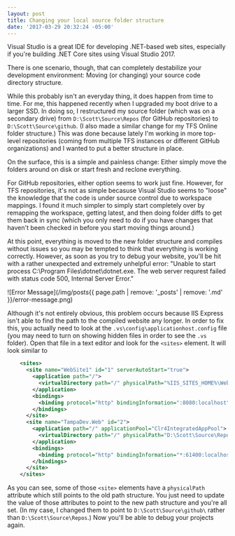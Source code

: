 ```yaml
---
layout: post
title: Changing your local source folder structure
date: '2017-03-29 20:32:24 -05:00'
---
```


Visual Studio is a great IDE for developing .NET-based web sites, especially if you're building .NET Core sites using Visual Studio 2017.

There is one scenario, though, that can completely destabilize your development environment: Moving (or changing) your source code directory structure.

While this probably isn't an everyday thing, it does happen from time to time. For me, this happened recently when I upgraded my boot drive to a larger SSD. In doing so, I restructured my source folder (which was on a secondary drive) from `D:\Scott\Source\Repos` (for GitHub repositories) to `D:\Scott\Source\github`. (I also made a similar change for my TFS Online folder structure.) This was done because lately I'm working in more top-level repositories (coming from multiple TFS instances or different GitHub organizations) and I wanted to put a better structure in place.

On the surface, this is a simple and painless change: Either simply move the folders around on disk or start fresh and reclone everything. 

For GitHub repositories, either option seems to work just fine. However, for TFS repositories, it's not as simple becasuse Visual Studio seems to "loose" the knowledge that the code is under source control due to workspace mappings. I found it much simpler to simply start completely over by remapping the workspace, getting latest, and then doing folder diffs to get them back in sync (which you only need to do if you have changes that haven't been checked in before you start moving things around.)

At this point, everything is moved to the new folder structure and compiles without issues so you may be tempted to think that everything is working correctly. However, as soon as you try to debug your website, you'll be hit with a rather unexpected and extremely unhelpful error: "Unable to start process C:\Program Files\dotnet\dotnet.exe. The web server requrest failed with status code 500, Internal Server Error."

![Error Message](/img/posts{{ page.path | remove: '_posts' | remove: '.md' }}/error-message.png)

Although it's not entirely obvious, this problem occurs because IIS Express isn't able to find the path to the compiled website any longer. In order to fix this, you actually need to look at the `.vs\config\applicationhost.config` file (you may need to turn on showing hidden files in order to see the `.vs` folder). Open that file in a text editor and look for the `<sites>` element. It will look similar to

```xml
    <sites>
      <site name="WebSite1" id="1" serverAutoStart="true">
        <application path="/">
          <virtualDirectory path="/" physicalPath="%IIS_SITES_HOME%\WebSite1" />
        </application>
        <bindings>
          <binding protocol="http" bindingInformation=":8080:localhost" />
        </bindings>
      </site>
      <site name="TampaDev.Web" id="2">
        <application path="/" applicationPool="Clr4IntegratedAppPool">
          <virtualDirectory path="/" physicalPath="D:\Scott\Source\Repos\TampaDev\TampaDev\TampaDev.Web" />
        </application>
        <bindings>
          <binding protocol="http" bindingInformation="*:61400:localhost" />
        </bindings>
      </site>
    </sites>
```
As you can see, some of those `<site>` elements have a `physicalPath` attribute which still points to the old path structure. You just need to update the value of those attributes to point to the new path structure and you're all set. (In my case, I changed them to point to `D:\Scott\Source\github\` rather than `D:\Scott\Source\Repos`.) Now you'll be able to debug your projects again.
